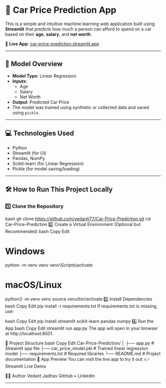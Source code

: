 # 🚗 Car Price Prediction App

This is a simple and intuitive machine learning web application built using **Streamlit** that predicts how much a person can afford to spend on a car based on their **age**, **salary**, and **net worth**.

🔗 **Live App**: [car-price-prediction.streamlit.app](https://car-price-prediction-ckc2srrn9jexga6gnklgu3.streamlit.app/)

---

## 🧠 Model Overview

- **Model Type**: Linear Regression
- **Inputs**:
  - Age
  - Salary
  - Net Worth
- **Output**: Predicted Car Price
- The model was trained using synthetic or collected data and saved using `pickle`.

---

## 💻 Technologies Used

- Python
- Streamlit (for UI)
- Pandas, NumPy
- Scikit-learn (for Linear Regression)
- Pickle (for model saving/loading)

---

## 🛠️ How to Run This Project Locally

### 1️⃣ Clone the Repository

bash
git clone https://github.com/vedantj77/Car-Price-Prediction.git
cd Car-Price-Prediction
2️⃣ Create a Virtual Environment (Optional but Recommended)
bash
Copy
Edit
# Windows
python -m venv venv
venv\Scripts\activate

# macOS/Linux
python3 -m venv venv
source venv/bin/activate
3️⃣ Install Dependencies
bash
Copy
Edit
pip install -r requirements.txt
If requirements.txt is missing, use:

bash
Copy
Edit
pip install streamlit scikit-learn pandas numpy
4️⃣ Run the App
bash
Copy
Edit
streamlit run app.py
The app will open in your browser at http://localhost:8501.

📁 Project Structure
bash
Copy
Edit
Car-Price-Prediction/
│
├── app.py                  # Streamlit app file
├── car_price_model.pkl     # Trained linear regression model
├── requirements.txt        # Required libraries
└── README.md               # Project documentation
📸 App Preview
You can visit the live app to try it out:
👉 Streamlit Live Demo

🙋‍♂️ Author
Vedant Jadhav
GitHub • LinkedIn



---


